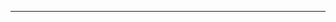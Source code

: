 <!--
CO_OP_TRANSLATOR_METADATA:
{
  "original_hash": "77735b446eb79b1bba9c849865cd0ced",
  "translation_date": "2025-08-28T18:05:47+00:00",
  "source_file": "03-GettingStarted/05-stdio-server/README.md",
  "language_code": "vi"
}
-->


---

